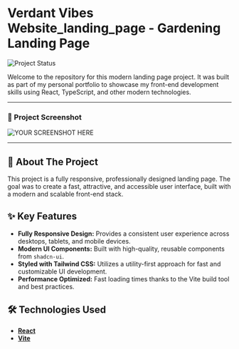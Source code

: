 # Verdant Vibes Website_landing_page - Gardening Landing Page

![Project Status](https://img.shields.io/badge/status-completed-green)

Welcome to the repository for this modern landing page project. It was built as part of my personal portfolio to showcase my front-end development skills using React, TypeScript, and other modern technologies.

---

### 📸 Project Screenshot

![YOUR SCREENSHOT HERE](https://path/image.png)

---

## 🎯 About The Project

This project is a fully responsive, professionally designed landing page. The goal was to create a fast, attractive, and accessible user interface, built with a modern and scalable front-end stack.

## ✨ Key Features

- **Fully Responsive Design:** Provides a consistent user experience across desktops, tablets, and mobile devices.
- **Modern UI Components:** Built with high-quality, reusable components from `shadcn-ui`.
- **Styled with Tailwind CSS:** Utilizes a utility-first approach for fast and customizable UI development.
- **Performance Optimized:** Fast loading times thanks to the Vite build tool and best practices.

## 🛠️ Technologies Used

- **[React](https://reactjs.org/)**
- **[Vite](https://vitejs.dev/)**
